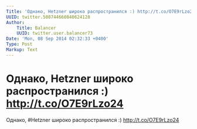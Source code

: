 ```yaml
---
Title: 'Однако, Hetzner широко распространился :) http://t.co/O7E9rLzo24'
UUID: twitter.508744660840624128
Author:
    Title: Balancer
    UUID: twitter.user.balancer73
Date: 'Mon, 08 Sep 2014 02:32:33 +0400'
Type: Post
Markup: Text
---
```


# Однако, Hetzner широко распространился :) http://t.co/O7E9rLzo24

Однако, #Hetzner широко распространился :)
http://t.co/O7E9rLzo24
